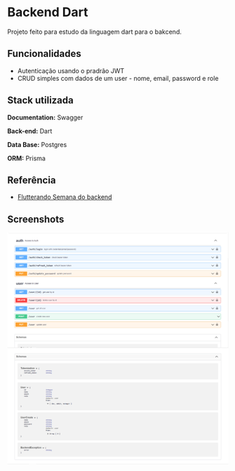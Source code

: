 
#  Backend Dart

Projeto feito para estudo da linguagem dart para o bakcend.




## Funcionalidades

- Autenticação usando o pradrão JWT
- CRUD simples com dados de um user - nome, email, password e role



## Stack utilizada

**Documentation:** Swagger 

**Back-end:** Dart

**Data Base:** Postgres

**ORM:** Prisma


## Referência

 - [Flutterando Semana do backend](https://www.youtube.com/watch?v=kjpGyuoKGVg&t=3s&ab_channel=Flutterando)


## Screenshots

![EndPoints](https://github.com/walex36/backend_dart/blob/master/imgs/endpoints.PNG)
![Schemas](https://github.com/walex36/backend_dart/blob/master/imgs/schemas.PNG)


